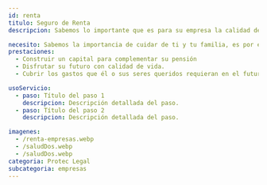 ```yaml
---
id: renta
titulo: Seguro de Renta​
descripcion: Sabemos lo importante que ​es para su empresa la calidad de vida de sus empleados y todos sus seres queridos, por eso le ofrecemos diferentes alternativas para que los acompañe cuando culminen su etapa laboral o en la realización de sus sueños en cualquier momento​. Ingrese a cada ​plan y escoja el que más se acomode a las necesidades y metas de sus colaboradores.​​​

necesito: Sabemos la importancia de cuidar de ti y tu familia, es por ello que, te brindamos las mejores opciones que te permitirán disfrutar de los momentos más especiales de tu vida con tranquilidad.
prestaciones: 
  - Construir un capital para complementar su pensión
  - Disfrutar su futuro con calidad de vida.
  - Cubrir los gastos que él o sus seres queridos requieran en el futuro.

usoServicio:
  - paso: Título del paso 1
    descripcion: Descripción detallada del paso.
  - paso: Título del paso 2
    descripcion: Descripción detallada del paso.

imagenes:
  - /renta-empresas.webp
  - /saludDos.webp
  - /saludDos.webp
categoria: Protec Legal
subcategoria: empresas
---
```


